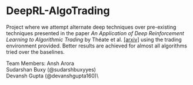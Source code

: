 # DeepRL-AlgoTrading

Project where we attempt alternate deep techniques over pre-existing techniques presented in the paper *An Application of Deep Reinforcement Learning to Algorithmic Trading* by Théate et al. [[arxiv]](https://arxiv.org/abs/2004.06627) using the trading environment provided. Better results are achieved for almost all algorithms tried over the baselines. 

Team Members:
Ansh Arora\
Sudarshan Buxy (@sudarshbuxyyes)\
Devansh Gupta (@devanshgupta160)\
